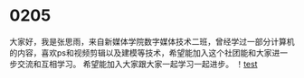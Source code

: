 # 0205
大家好，我是张思雨，来自新媒体学院数字媒体技术二班，曾经学过一部分计算机的内容，喜欢ps和视频剪辑以及建模等技术，希望能加入这个社团能和大家进一步交流和互相学习。
希望能加入大家跟大家一起学习一起进步。
！[test](https://github.com/GCZASFA/007/blob/main/file01/%E5%BE%AE%E4%BF%A1%E5%9B%BE%E7%89%87_20210915204129.jpg)
